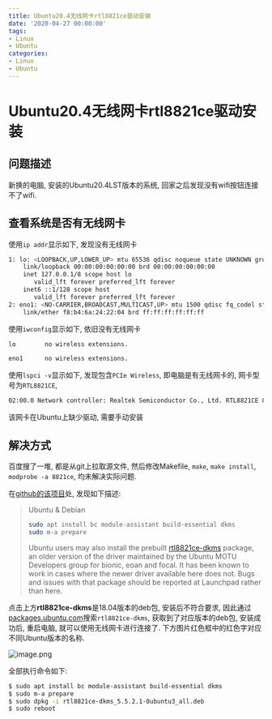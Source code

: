 ```yaml
---
title: Ubuntu20.4无线网卡rtl8821ce驱动安装
date: '2020-04-27 00:00:00'
tags:
- Linux
- Ubuntu
categories:
- Linux
- Ubuntu
---
```

# Ubuntu20.4无线网卡rtl8821ce驱动安装

## 问题描述

新换的电脑, 安装的Ubuntu20.4LST版本的系统, 回家之后发现没有wifi按钮连接不了wifi. 

## 查看系统是否有无线网卡

使用`ip addr`显示如下, 发现没有无线网卡
```bash
1: lo: <LOOPBACK,UP,LOWER_UP> mtu 65536 qdisc noqueue state UNKNOWN group default qlen 1000
    link/loopback 00:00:00:00:00:00 brd 00:00:00:00:00:00
    inet 127.0.0.1/8 scope host lo
       valid_lft forever preferred_lft forever
    inet6 ::1/128 scope host 
       valid_lft forever preferred_lft forever
2: eno1: <NO-CARRIER,BROADCAST,MULTICAST,UP> mtu 1500 qdisc fq_codel state DOWN group default qlen 1000
    link/ether f8:b4:6a:24:22:04 brd ff:ff:ff:ff:ff:ff
```

使用`iwconfig`显示如下, 依旧没有无线网卡
```bash
lo        no wireless extensions.

eno1      no wireless extensions.
```

使用`lspci -v`显示如下, 发现包含`PCIe Wireless`, 即电脑是有无线网卡的, 网卡型号为`RTL8821CE`,
```bash
02:00.0 Network controller: Realtek Semiconductor Co., Ltd. RTL8821CE 802.11ac PCIe Wireless Network Adapter
```

该网卡在Ubuntu上缺少驱动, 需要手动安装

## 解决方式

百度搜了一堆, 都是从git上拉取源文件, 然后修改Makefile, `make`, `make install`, `modprobe -a 8821ce`, 均未解决实际问题.

在[github的该项目](https://github.com/tomaspinho/rtl8821ce)处, 发现如下描述:

> Ubuntu & Debian
> ```bash
> sudo apt install bc module-assistant build-essential dkms
> sudo m-a prepare
> ```
> Ubuntu users may also install the prebuilt [rtl8821ce-dkms](https://packages.ubuntu.com/bionic-updates/rtl8821ce-dkms) package, an older version of the driver maintained by the Ubuntu MOTU Developers group for bionic, eoan and focal. It has been known to work in cases where the newer driver available here does not. Bugs and issues with that package should be reported at Launchpad rather than here.


点击上方**rtl8821ce-dkms**是18.04版本的deb包, 安装后不符合要求, 因此通过[packages.ubuntu.com](https://packages.ubuntu.com/)搜索`rtl8821ce-dkms`, 获取到了对应版本的deb包, 安装成功后, 重启电脑, 就可以使用无线网卡进行连接了. 下方图片红色框中的红色字对应不同Ubuntu版本的名称.

![image.png](https://gitee.com/swang-harbin/pic-bed/raw/master/images/2021/20210619223814.png)

全部执行命令如下:

```bash
$ sudo apt install bc module-assistant build-essential dkms
$ sudo m-a prepare
$ sudo dpkg -i rtl8821ce-dkms_5.5.2.1-0ubuntu3_all.deb
$ sudo reboot
```
